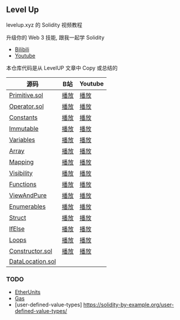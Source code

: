 ## Level Up

levelup.xyz 的 Solidity 视频教程

升级你的 Web 3 技能, 跟我一起学 Solidity

- [Bilibili](https://space.bilibili.com/407827717)
- [Youtube](https://www.youtube.com/playlist?list=PLQVdFP10UFttpwQFP3j-0kULb8gAdYfWl)

本仓库代码是从 LevelUP 文章中 Copy 或总结的

| 源码                                        | B站                                                                          | Youtube                                             |
| ------------------------------------------- | ---------------------------------------------------------------------------- | --------------------------------------------------- |
| [Primitive.sol](./src/Primitive.sol)        | [播放](https://www.bilibili.com/video/BV1ZXyfYmEGd/?spm_id_from=333.999.0.0) | [播放](https://www.youtube.com/watch?v=SrT3O10XOKc) |
| [Operator.sol](./src/Operator.sol)          | [播放](https://www.bilibili.com/video/BV1FdykYrEb8/?spm_id_from=333.999.0.0) | [播放](https://www.youtube.com/watch?v=DIHHiNt6TZQ) |
| [Constants](./src/Constants.sol)            | [播放](https://www.bilibili.com/video/BV1KoyUYNE4m/?spm_id_from=333.999.0.0) | [播放](https://www.youtube.com/watch?v=IHIf3e5jFIY) |
| [Immutable](./src/Immutable.sol)            | [播放](https://www.bilibili.com/video/BV1WG1EY2E4S/?spm_id_from=333.999.0.0) | [播放](https://www.youtube.com/watch?v=3btM3pAO1tY) |
| [Variables](./src/Variables.sol)            | [播放](https://www.bilibili.com/video/BV1KnSbYdEXm/?spm_id_from=333.999.0.0) | [播放](https://www.youtube.com/watch?v=pdFeQ7Ahaoc) |
| [Array](./src/Array.sol)                    | [播放](https://www.bilibili.com/video/BV1zcSHYxEgW/?spm_id_from=333.999.0.0) | [播放](https://www.youtube.com/watch?v=rzcD5U-pmQ0) |
| [Mapping](./src/Mapping.sol)                | [播放](https://www.bilibili.com/video/BV15TDAYYEgF/?spm_id_from=333.999.0.0) | [播放](https://www.youtube.com/watch?v=nz9vowt__qM) |
| [Visibility](./src/Visiblity.sol)           | [播放](https://www.bilibili.com/video/BV1EwDNYyELn/?spm_id_from=333.999.0.0) | [播放](https://www.youtube.com/watch?v=S1vPZ1Gecy0) |
| [Functions](./src/Functions.sol)            | [播放](https://www.bilibili.com/video/BV1H9DLYSEZW/?spm_id_from=333.999.0.0) | [播放](https://www.youtube.com/watch?v=qoWQFqb6UkQ) |
| [ViewAndPure](./src/GetterFunctions.sol)    | [播放](https://www.bilibili.com/video/BV19GDDYeEb3/?spm_id_from=333.999.0.0) | [播放](https://www.youtube.com/watch?v=NaD2pcXQKEs) |
| [Enumerables](./src/Enumerables.sol)        | [播放](https://www.bilibili.com/video/BV1LFDvYtEhJ/?spm_id_from=333.999.0.0) | [播放](https://www.youtube.com/watch?v=heyubb7LFtM) |
| [Struct](./src/Struct.sol)                  | [播放](https://www.bilibili.com/video/BV1CEDkYtELc/?spm_id_from=333.999.0.0) | [播放](https://www.youtube.com/watch?v=h1Ijjh5-pzE) |
| [IfElse](./src/IfElse.sol)                  | [播放](https://www.bilibili.com/video/BV1WhmrYSEaR/?spm_id_from=333.999.0.0) | [播放](https://www.youtube.com/watch?v=xoTvFqca6Wk) |
| [Loops](./src/Loops.sol)                    | [播放](https://www.bilibili.com/video/BV1WomHYcEBT/?spm_id_from=333.999.0.0) | [播放](https://www.youtube.com/watch?v=3p-VC5RY840) |
| [Constructor.sol](./src/Constructor.sol)    | [播放](https://www.bilibili.com/video/BV1jxmhYVESZ/?spm_id_from=333.999.0.0) | [播放](https://www.youtube.com/watch?v=m2ZV4-Gm1CQ) |
| [DataLocation.sol](./src/DataLocations.sol) |                                                                              |                                                     |

### TODO

- [EtherUnits](./src/EtherUnits.sol)
- [Gas](./src/Gas.sol)
- [user-defined-value-types] https://solidity-by-example.org/user-defined-value-types/
